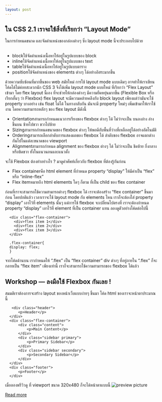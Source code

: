 ```yaml
---
layout: post
---
```


## ใน CSS 2.1 เราจะใช้สิ่งที่เรียกว่า “Layout Mode” 
ในการกำหนดขนาด และจัดตำแหน่งของกล่องต่างๆ ซึ่ง layout mode นี้จะประกอบไปด้วย<br/>
<br/>
  - blockใช้จัดตำแหน่งเนื้อหาให้อยู่ในรูปแบบของ block
  - inlineใช้จัดตำแหน่งเนื้อหาให้อยู่ในรูปแบบของ text
  - tableใช้จัดตำแหน่งเนื้อหาให้อยู่ในรูปแบบตาราง
  - positionใช้จัดตำแหน่งของ elements ต่างๆ ได้อย่างอิสระมากขึ้น
  
  ด้วยความซับซ้อนที่มากขึ้นของ web สมัยใหม่ การใช้ layout mode แบบเดิมๆ อาจทำให้เราเขียนโค้ดได้ไม่ค่อยสะดวกนัก CSS 3 จึงได้เพิ่ม layout mode แบบใหม่ ที่เรียกว่า “Flex Layout” เข้ามา โดย flex layout นี้เอง ที่จะช่วยให้กล่องต่างๆ มีความยืดหยุ่นมากขึ้น (Flexible Box หรือเรียกสั้นๆ ว่า Flexbox)
flex layout จะมีความคล้ายคลึงกับ block layout เพียงแต่ว่ามันจะใช้ property บางอย่าง เช่น float ไม่ได้ ในทางกลับกัน มันจะมี property ใหม่ๆ เพิ่มเข้ามาให้เราใช้งาน โดยความสามารถหลักๆ ของ flex layout มีดังนี้

  - Orientationสามารถกำหนดแนวการเรียงของ flexbox ต่างๆ ได้ ไม่ว่าจะเป็น บนลงล่าง ล่างขึ้นบน ซ้ายไปขวา ขวาไปซ้าย
  - Sizingสามารถกำหนดขนาดของ flexbox ต่างๆ ให้พอดีกับพื้นที่ว่างที่เหลืออยู่ได้อย่างอัตโนมัติ
  - Orderingสามารถเลือกลำดับการแสดงผลของ flexbox ได้ ลำดับของ flexbox อาจแตกต่างกันไปในแต่ละขนาดของ viewport
  - Alignmentสามารถกำหนด alignment ของ flexbox ต่างๆ ได้ ไม่ว่าจะเป็น ชิดซ้าย กึ่งกลาง หรือชิดขวา ทั้งในแนวนอนและแนวตั้ง
  
  จะใช้ Flexbox ต้องทำอย่างไร ?
มาดูคำศัพท์เกี่ยวกับ flexbox ที่ต้องรู้กันก่อน
  - Flex containerคือ html element ที่กำหนด property “display” ให้มีค่าเป็น “flex” หรือ “inline-flex”
  - Flex itemหมายถึง html elements ใดๆ ก็ตาม ที่เป็น child ของ flex container
  
  ก่อนที่เราจะสามารถใช้ความสามารถต่างๆ flexbox ได้ เราจะต้องสร้าง “flex container” ขึ้นมาก่อน โดยปกติแล้ว เวลาเราจะใช้ layout mode กับ elements ไหน เราก็จะต้องใส่ property “display” เอาไว้ที่ elements นั้นๆ แต่การใช้ flexbox จะเปลี่ยนไปตรงที่ เราจะต้องกำหนด property “display” เอาไว้ที่ element ที่เป็น container แทน ลองดูตัวอย่างโค้ดต่อไปนี้
  
  ```
    <div class="flex-container">
      <div>flex item 1</div>
      <div>flex item 2</div>
      <div>flex item 3</div>
    </div>
    
    .flex-container{
    display: flex;
    }
```

จากโค้ดด้านบน เรากำหนดให้ “.flex” เป็น “flex container” div ต่างๆ ที่อยู่ภายใน “.flex” ก็จะกลายเป็น “flex item” เพียงเท่านี้ เราก็จะสามารถใช้ความสามารถของ flexbox ได้แล้ว

## Workshop — ลงมือใช้ Flexbox กันเลย !
สมมติเราต้องการจะสร้าง layout ของหน้าเว็บแบบง่ายๆ ขึ้นมา โค้ด html ของเราจะหน้าตาประมาณนี้

```
   <div class="header">
      <p>Header</p>
  </div>
  <div class="flex-container">
      <div class="content">
          <p>Main Content</p>
      </div>
      <div class="sidebar primary">
          <p>Primary Sidebar</p>
      </div>
      <div class="sidebar secondary">
          <p>Secondary Sidebar</p>
      </div>
  </div>
  <div class="footer">
      <p>Footer</p>
  </div>
  ```
  
  เมื่อลองพรีวิวดู ที่ viewport ขนาด 320x480 ก็จะได้หน้าตาแบบนี้
  ![preview picture](https://miro.medium.com/max/400/0*2rohhyyDY5JDNrq-.png)
  
  [Read more](https://medium.com/siamhtml/css-flexbox-%E0%B8%84%E0%B8%B7%E0%B8%AD%E0%B8%AD%E0%B8%B0%E0%B9%84%E0%B8%A3-%E0%B8%AA%E0%B8%AD%E0%B8%99%E0%B8%A7%E0%B8%B4%E0%B8%98%E0%B8%B5%E0%B9%83%E0%B8%8A%E0%B9%89-a2100b93efff)
